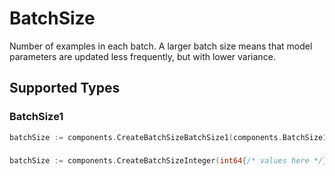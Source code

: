 # BatchSize

Number of examples in each batch. A larger batch size means that model parameters
are updated less frequently, but with lower variance.



## Supported Types

### BatchSize1

```go
batchSize := components.CreateBatchSizeBatchSize1(components.BatchSize1{/* values here */})
```

### 

```go
batchSize := components.CreateBatchSizeInteger(int64{/* values here */})
```

